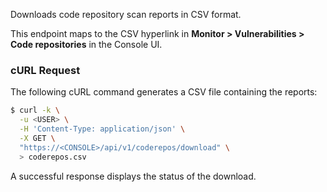 Downloads code repository scan reports in CSV format.

This endpoint maps to the CSV hyperlink in **Monitor > Vulnerabilities > Code repositories** in the Console UI.

### cURL Request

The following cURL command generates a CSV file containing the reports:

```bash
$ curl -k \
  -u <USER> \
  -H 'Content-Type: application/json' \
  -X GET \
  "https://<CONSOLE>/api/v1/coderepos/download" \
  > coderepos.csv
```

A successful response displays the status of the download.

